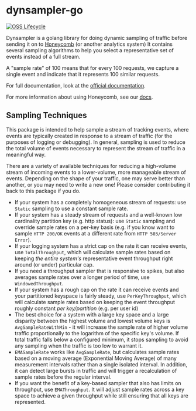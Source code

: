 # dynsampler-go

[![OSS Lifecycle](https://img.shields.io/osslifecycle/honeycombio/dynsampler-go?color=success)](https://github.com/honeycombio/home/blob/main/honeycomb-oss-lifecycle-and-practices.md)

Dynsampler is a golang library for doing dynamic sampling of traffic before sending it on to [Honeycomb](https://honeycomb.io) (or another analytics system)
It contains several sampling algorithms to help you select a representative set of events instead of a full stream.

A "sample rate" of 100 means that for every 100 requests, we capture a single event and indicate that it represents 100 similar requests.

For full documentation, look at the [official documentation](https://pkg.go.dev/github.com/honeycombio/dynsampler-go).

For more information about using Honeycomb, see our [docs](https://honeycomb.io/docs).

## Sampling Techniques

This package is intended to help sample a stream of tracking events, where events are typically created in response to a stream of traffic (for the purposes of logging or debugging). In general, sampling is used to reduce the total volume of events necessary to represent the stream of traffic in a meaningful way.

There are a variety of available techniques for reducing a high-volume stream of incoming events to a lower-volume, more manageable stream of events.
Depending on the shape of your traffic, one may serve better than another, or you may need to write a new one! Please consider contributing it back to this package if you do.

* If your system has a completely homogeneous stream of requests: use `Static` sampling to use a constant sample rate.
* If your system has a steady stream of requests and a well-known low cardinality partition key (e.g. http status): use `Static` sampling and override sample rates on a per-key basis (e.g. if you know want to sample `HTTP 200/OK` events at a different rate from `HTTP 503/Server Error`).
* If your logging system has a strict cap on the rate it can receive events, use `TotalThroughput`, which will calculate sample rates based on keeping *the entire system's* representative event throughput right around (or under) particular cap.
* If you need a throughput sampler that is responsive to spikes, but also averages sample rates over a longer period of time, use `WindowedThroughput`.
* If your system has a rough cap on the rate it can receive events and your partitioned keyspace is fairly steady, use `PerKeyThroughput`, which will calculate sample rates based on keeping the event throughput roughly constant *per key/partition* (e.g. per user id)
* The best choice for a system with a large key space and a large disparity between the highest volume and lowest volume keys is `AvgSampleRateWithMin` - it will increase the sample rate of higher volume traffic proportionally to the logarithm of the specific key's volume. If total traffic falls below a configured minimum, it stops sampling to avoid any sampling when the traffic is too low to warrant it.
* `EMASampleRate` works like `AvgSampleRate`, but calculates sample rates based on a moving average (Exponential Moving Average) of many measurement intervals rather than a single isolated interval. In addition, it can detect large bursts in traffic and will trigger a recalculation of sample rates before the regular interval.
* If you want the benefit of a key-based sampler that also has limits on throughput, use `EMAThroughput`. It will adjust sample rates across a key space to achieve a given throughput while still ensuring that all keys are represented.
